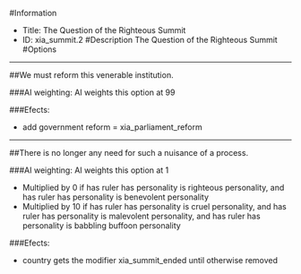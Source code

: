 #Information
 - Title: The Question of the Righteous Summit
 - ID: xia_summit.2
#Description
The Question of the Righteous Summit
#Options

___
##We must reform this venerable institution.

###AI weighting:
AI weights this option at 99


###Efects:<ul><li>add government reform = xia_parliament_reform</li></ul>

___
##There is no longer any need for such a nuisance of a process.

###AI weighting:
AI weights this option at 1
 - Multiplied by 0 if has ruler has personality is righteous personality, and has ruler has personality is benevolent personality
 - Multiplied by 10 if has ruler has personality is cruel personality, and has ruler has personality is malevolent personality, and has ruler has personality is babbling buffoon personality


###Efects:<ul><li>country gets the modifier xia_summit_ended until otherwise removed</li></ul>
